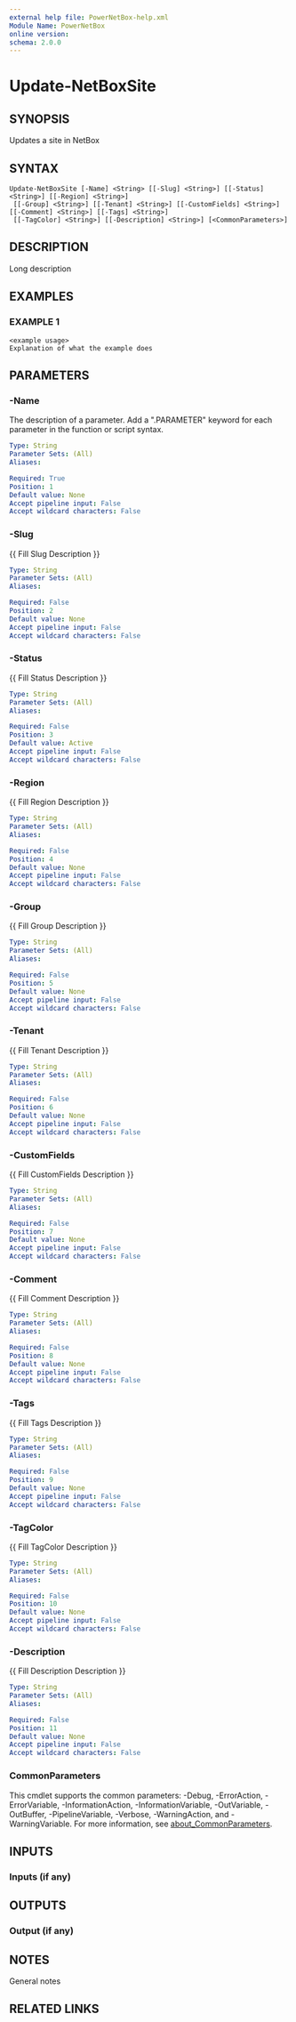 ```yaml
---
external help file: PowerNetBox-help.xml
Module Name: PowerNetBox
online version:
schema: 2.0.0
---
```


# Update-NetBoxSite

## SYNOPSIS
Updates a site in NetBox

## SYNTAX

```
Update-NetBoxSite [-Name] <String> [[-Slug] <String>] [[-Status] <String>] [[-Region] <String>]
 [[-Group] <String>] [[-Tenant] <String>] [[-CustomFields] <String>] [[-Comment] <String>] [[-Tags] <String>]
 [[-TagColor] <String>] [[-Description] <String>] [<CommonParameters>]
```

## DESCRIPTION
Long description

## EXAMPLES

### EXAMPLE 1
```
<example usage>
Explanation of what the example does
```

## PARAMETERS

### -Name
The description of a parameter.
Add a ".PARAMETER" keyword for each parameter in the function or script syntax.

```yaml
Type: String
Parameter Sets: (All)
Aliases:

Required: True
Position: 1
Default value: None
Accept pipeline input: False
Accept wildcard characters: False
```

### -Slug
{{ Fill Slug Description }}

```yaml
Type: String
Parameter Sets: (All)
Aliases:

Required: False
Position: 2
Default value: None
Accept pipeline input: False
Accept wildcard characters: False
```

### -Status
{{ Fill Status Description }}

```yaml
Type: String
Parameter Sets: (All)
Aliases:

Required: False
Position: 3
Default value: Active
Accept pipeline input: False
Accept wildcard characters: False
```

### -Region
{{ Fill Region Description }}

```yaml
Type: String
Parameter Sets: (All)
Aliases:

Required: False
Position: 4
Default value: None
Accept pipeline input: False
Accept wildcard characters: False
```

### -Group
{{ Fill Group Description }}

```yaml
Type: String
Parameter Sets: (All)
Aliases:

Required: False
Position: 5
Default value: None
Accept pipeline input: False
Accept wildcard characters: False
```

### -Tenant
{{ Fill Tenant Description }}

```yaml
Type: String
Parameter Sets: (All)
Aliases:

Required: False
Position: 6
Default value: None
Accept pipeline input: False
Accept wildcard characters: False
```

### -CustomFields
{{ Fill CustomFields Description }}

```yaml
Type: String
Parameter Sets: (All)
Aliases:

Required: False
Position: 7
Default value: None
Accept pipeline input: False
Accept wildcard characters: False
```

### -Comment
{{ Fill Comment Description }}

```yaml
Type: String
Parameter Sets: (All)
Aliases:

Required: False
Position: 8
Default value: None
Accept pipeline input: False
Accept wildcard characters: False
```

### -Tags
{{ Fill Tags Description }}

```yaml
Type: String
Parameter Sets: (All)
Aliases:

Required: False
Position: 9
Default value: None
Accept pipeline input: False
Accept wildcard characters: False
```

### -TagColor
{{ Fill TagColor Description }}

```yaml
Type: String
Parameter Sets: (All)
Aliases:

Required: False
Position: 10
Default value: None
Accept pipeline input: False
Accept wildcard characters: False
```

### -Description
{{ Fill Description Description }}

```yaml
Type: String
Parameter Sets: (All)
Aliases:

Required: False
Position: 11
Default value: None
Accept pipeline input: False
Accept wildcard characters: False
```

### CommonParameters
This cmdlet supports the common parameters: -Debug, -ErrorAction, -ErrorVariable, -InformationAction, -InformationVariable, -OutVariable, -OutBuffer, -PipelineVariable, -Verbose, -WarningAction, and -WarningVariable. For more information, see [about_CommonParameters](http://go.microsoft.com/fwlink/?LinkID=113216).

## INPUTS

### Inputs (if any)
## OUTPUTS

### Output (if any)
## NOTES
General notes

## RELATED LINKS
